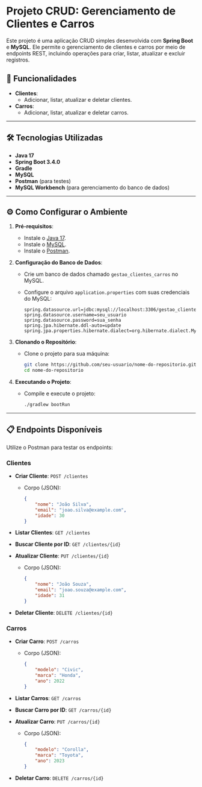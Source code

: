 # Projeto CRUD: Gerenciamento de Clientes e Carros

Este projeto é uma aplicação CRUD simples desenvolvida com **Spring Boot** e **MySQL**. Ele permite o gerenciamento de clientes e carros por meio de endpoints REST, incluindo operações para criar, listar, atualizar e excluir registros.

## 🚀 Funcionalidades

- **Clientes**:
  - Adicionar, listar, atualizar e deletar clientes.
- **Carros**:
  - Adicionar, listar, atualizar e deletar carros.

---

## 🛠️ Tecnologias Utilizadas

- **Java 17**
- **Spring Boot 3.4.0**
- **Gradle**
- **MySQL**
- **Postman** (para testes)
- **MySQL Workbench** (para gerenciamento do banco de dados)

---

## ⚙️ Como Configurar o Ambiente

1. **Pré-requisitos**:
   - Instale o [Java 17](https://www.oracle.com/java/technologies/javase/jdk17-archive-downloads.html).
   - Instale o [MySQL](https://dev.mysql.com/downloads/installer/).
   - Instale o [Postman](https://www.postman.com/downloads/).

2. **Configuração do Banco de Dados**:
   - Crie um banco de dados chamado `gestao_clientes_carros` no MySQL.
   - Configure o arquivo `application.properties` com suas credenciais do MySQL:

     ```properties
     spring.datasource.url=jdbc:mysql://localhost:3306/gestao_clientes_carros
     spring.datasource.username=seu_usuario
     spring.datasource.password=sua_senha
     spring.jpa.hibernate.ddl-auto=update
     spring.jpa.properties.hibernate.dialect=org.hibernate.dialect.MySQL8Dialect
     ```

3. **Clonando o Repositório**:
   - Clone o projeto para sua máquina:
     ```bash
     git clone https://github.com/seu-usuario/nome-do-repositorio.git
     cd nome-do-repositorio
     ```

4. **Executando o Projeto**:
   - Compile e execute o projeto:
     ```bash
     ./gradlew bootRun
     ```

---

## 📋 Endpoints Disponíveis

Utilize o Postman para testar os endpoints:

### **Clientes**
- **Criar Cliente**: `POST /clientes`
  - Corpo (JSON):
    ```json
    {
        "nome": "João Silva",
        "email": "joao.silva@example.com",
        "idade": 30
    }
    ```

- **Listar Clientes**: `GET /clientes`

- **Buscar Cliente por ID**: `GET /clientes/{id}`

- **Atualizar Cliente**: `PUT /clientes/{id}`
  - Corpo (JSON):
    ```json
    {
        "nome": "João Souza",
        "email": "joao.souza@example.com",
        "idade": 31
    }
    ```

- **Deletar Cliente**: `DELETE /clientes/{id}`

### **Carros**
- **Criar Carro**: `POST /carros`
  - Corpo (JSON):
    ```json
    {
        "modelo": "Civic",
        "marca": "Honda",
        "ano": 2022
    }
    ```

- **Listar Carros**: `GET /carros`

- **Buscar Carro por ID**: `GET /carros/{id}`

- **Atualizar Carro**: `PUT /carros/{id}`
  - Corpo (JSON):
    ```json
    {
        "modelo": "Corolla",
        "marca": "Toyota",
        "ano": 2023
    }
    ```

- **Deletar Carro**: `DELETE /carros/{id}`
